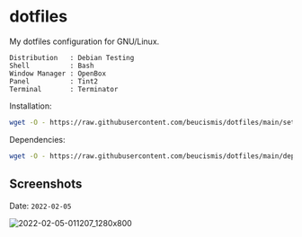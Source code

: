 # dotfiles

My dotfiles configuration for GNU/Linux. 

```
Distribution   : Debian Testing
Shell          : Bash
Window Manager : OpenBox
Panel          : Tint2
Terminal       : Terminator
```

Installation: <br/>
```sh
wget -O - https://raw.githubusercontent.com/beucismis/dotfiles/main/setup.sh | bash
```
Dependencies:
```sh
wget -O - https://raw.githubusercontent.com/beucismis/dotfiles/main/dependencies.sh | bash
```

## Screenshots

Date: `2022-02-05`

![2022-02-05-011207_1280x800](https://user-images.githubusercontent.com/40023234/152610838-1d7ace56-67c8-446f-bd31-0d4012cec4c5.png)
